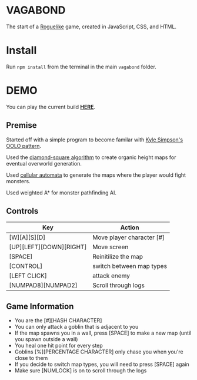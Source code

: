 VAGABOND
========
The start of a [Roguelike](https://en.wikipedia.org/wiki/Roguelike) game, created in JavaScript, CSS, and HTML.

Install
=======
Run `npm install` from the terminal in the main `vagabond` folder.

DEMO
====
You can play the current build **[HERE](http://marvinkassabian.github.io/vagabond/game.html)**.

Premise
-------
Started off with a simple program to become familar with [Kyle Simpson's OOLO pattern](https://davidwalsh.name/javascript-objects-deconstruction).

Used the [diamond-square algorithm](https://en.wikipedia.org/wiki/Diamond-square_algorithm) to create organic height maps for eventual overworld generation.

Used [cellular automata](http://www.roguebasin.com/index.php?title=Cellular_Automata_Method_for_Generating_Random_Cave-Like_Levels) to generate the maps where the player would fight monsters.

Used weighted A* for monster pathfinding AI.

Controls
--------
Key | Action
--- | ------
[W][A][S][D] | Move player character [#]
[UP][LEFT][DOWN][RIGHT] | Move screen
[SPACE] | Reinitilize the map
[CONTROL] | switch between map types
[LEFT CLICK] | attack enemy
[NUMPAD8][NUMPAD2] | Scroll through logs

Game Information
----------------
+ You are the [#][HASH CHARACTER]
+ You can only attack a goblin that is adjacent to you
+ If the map spawns you in a wall, press [SPACE] to make a new map (until you spawn outside a wall)
+ You heal one hit point for every step
+ Goblins [%][PERCENTAGE CHARACTER] only chase you when you're close to them
+ If you decide to switch map types, you will need to press [SPACE] again
+ Make sure [NUMLOCK] is on to scroll through the logs
